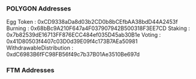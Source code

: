 
### POLYGON Addresses

Egg Token : 0xCD9338aDa8d03b2CD0b8bCEfbAA38bdD44A2453f
Burning : 0x68bBc9A210F647a4F037907942B500318F3EE7CD
Staking : 0x7b82539dE16713FF876ECC484ef035D45ab30B1e
Voting : 0x41D80503f4407c03D0d39E09f4c173B7AEa50981
WithdrawableDistribution : 0xdC6983B6fFC98FB56f49c7b37B01Ae3510Be697d

### FTM Addresses